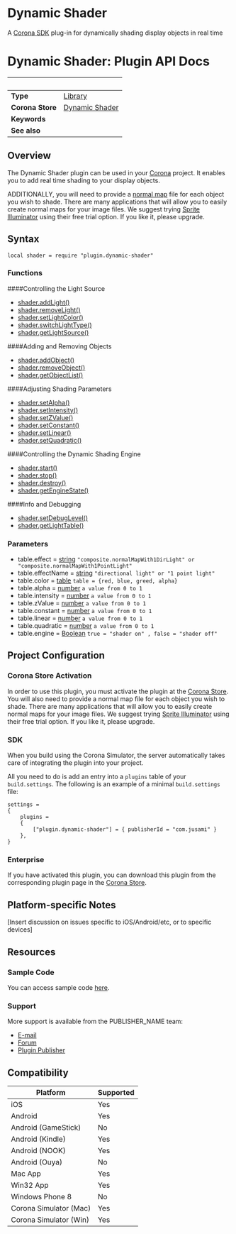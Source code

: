 # Dynamic Shader
A [Corona SDK](https://coronalabs.com/products/corona-sdk/) plug-in for dynamically shading display objects in real time

# Dynamic Shader: Plugin API Docs

|                      | &nbsp; 
| -------------------- | ---------------------------------------------------------------
| __Type__             | [Library](http://docs.coronalabs.com/api/type/Library.html)
| __Corona Store__     | [Dynamic Shader](http://store.coronalabs.com/plugin/dynamic-shader)
| __Keywords__         | 
| __See also__         | 

## Overview

The Dynamic Shader plugin can be used in your [Corona](https://coronalabs.com/products/corona-sdk/) project. It enables you to add real time shading to your display objects.

ADDITIONALLY, you will need to provide a [normal map](https://en.wikipedia.org/wiki/Normal_mapping) file for each object you wish to shade.
There are many applications that will allow you to easily create normal maps for your image files.
We suggest trying [Sprite Illuminator](https://www.codeandweb.com/spriteilluminator) using their free trial option.  If you like it, please upgrade.


## Syntax

	local shader = require "plugin.dynamic-shader"

### Functions

####Controlling the Light Source 
- [shader.addLight()](addLight.markdown)
- [shader.removeLight()](removeLight.markdown)
- [shader.setLightColor()](setLightColor.markdown)
- [shader.switchLightType()](switchLightType.markdown)
- [shader.getLightSource()](getLightSource.markdown)

####Adding and Removing Objects
- [shader.addObject()](addObject.markdown)
- [shader.removeObject()](removeObject.markdown)
- [shader.getObjectList()](getObjectList.markdown)

####Adjusting Shading Parameters
- [shader.setAlpha()](setAlpha.markdown)
- [shader.setIntensity()](setIntensity.markdown)
- [shader.setZValue()](setZValue.markdown)
- [shader.setConstant()](setConstant.markdown)
- [shader.setLinear()](setLinear.markdown)
- [shader.setQuadratic()](setQuadratic.markdown)

####Controlling the Dynamic Shading Engine
- [shader.start()](start.markdown)
- [shader.stop()](stop.markdown)
- [shader.destroy()](destroy.markdown)
- [shader.getEngineState()](getEngineState.markdown)

####Info and Debugging
- [shader.setDebugLevel()](setDebugLevel.markdown)
- [shader.getLightTable()](getLightTable.markdown)

### Parameters

- table.effect	= [string](https://docs.coronalabs.com/api/type/String.html)
  `"composite.normalMapWith1DirLight" or "composite.normalMapWith1PointLight"`
 - table.effectName	= [string](https://docs.coronalabs.com/api/type/String.html)
  `"directional light" or "1 point light"`
  - table.color		= [table](https://docs.coronalabs.com/api/type/Table.html)
  `table = {red, blue, greed, alpha}` 
  - table.alpha		= [number](https://docs.coronalabs.com/api/type/Number.html)
  `a value from 0 to 1` 
  - table.intensity	= [number](https://docs.coronalabs.com/api/type/Number.html)
  `a value from 0 to 1` 
  - table.zValue	= [number](https://docs.coronalabs.com/api/type/Number.html)
  `a value from 0 to 1`
  - table.constant	= [number](https://docs.coronalabs.com/api/type/Number.html)
  `a value from 0 to 1`  
  - table.linear	= [number](https://docs.coronalabs.com/api/type/Number.html)
  `a value from 0 to 1` 
  - table.quadratic	= [number](https://docs.coronalabs.com/api/type/Number.html)
  `a value from 0 to 1` 
  - table.engine	= [Boolean](https://docs.coronalabs.com/api/type/Boolean.html)
  `true = "shader on" , false = "shader off"`



## Project Configuration

### Corona Store Activation

In order to use this plugin, you must activate the plugin at the [Corona Store](http://store.coronalabs.com/plugin/dynamic-shader).
You will also need to provide a normal map file for each object you wish to shade.
There are many applications that will allow you to easily create normal maps for your image files.
We suggest trying [Sprite Illuminator](https://www.codeandweb.com/spriteilluminator) using their free trial option.  If you like it, please upgrade.

### SDK

When you build using the Corona Simulator, the server automatically takes care of integrating the plugin into your project. 

All you need to do is add an entry into a `plugins` table of your `build.settings`. The following is an example of a minimal `build.settings` file:

``````
settings =
{
    plugins =
    {
        ["plugin.dynamic-shader"] = { publisherId = "com.jusami" }
    },      
}
``````


### Enterprise

If you have activated this plugin, you can download this plugin from the corresponding plugin page in the [Corona Store](http://store.coronalabs.com/plugin/dynamic-shader).


## Platform-specific Notes

[Insert discussion on issues specific to iOS/Android/etc, or to specific devices]


## Resources

### Sample Code

You can access sample code [here](SAMPLE_CODE_URL).

### Support

More support is available from the PUBLISHER_NAME team:

* [E-mail](mailto://PUBLISHER_CONTACT@PUBLISHER_URL)
* [Forum](http://FORUM_URL)
* [Plugin Publisher](http://PUBLISHER_URL)


## Compatibility

| Platform                     | Supported
| ---------------------------- | ---------------------------- 
| iOS                          | Yes
| Android                      | Yes
| Android (GameStick)          | No
| Android (Kindle)             | Yes
| Android (NOOK)               | Yes
| Android (Ouya)               | No
| Mac App                      | Yes
| Win32 App                    | Yes
| Windows Phone 8              | No
| Corona Simulator (Mac)       | Yes
| Corona Simulator (Win)       | Yes

